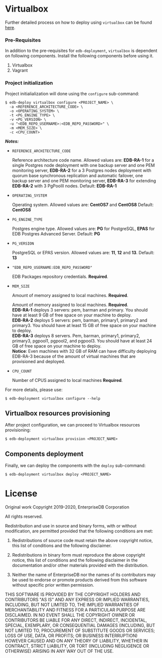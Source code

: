 # Virtualbox

Further detailed process on how to deploy using `virtualbox` can be found 
[here](https://docs.google.com/document/d/1cuzc6ggXWg0qk2oBZevMqfRoDsz52NVd9EqBpt-en1E/edit?usp=sharing).

### Pre-Requisites
In addition to the pre-requisites for `edb-deployment`,
`virtualbox` is dependent on following components. Install the following
components before using it.

1. Virtualbox
2. Vagrant

### Project initialization

Project initialialization will done using the `configure` sub-command:
```shell
$ edb-deploy virtualbox configure <PROJECT_NAME> \
  -a <REFERENCE_ARCHITECTURE_CODE> \
  -o <OPERATING_SYSTEM> \
  -t <PG_ENGINE_TYPE> \
  -v <PG_VERSION> \
  -u "<EDB_REPO_USERNAME>:<EDB_REPO_PASSWORD>" \
  -m <MEM_SIZE> \
  -c <CPU_COUNT>
```

***Notes:***

  * `REFERENCE_ARCHITECTURE_CODE`

    Reference architecture code name. Allowed values are: **EDB-RA-1** for a
    single Postgres node deployment with one backup server and one PEM
    monitoring server, **EDB-RA-2** for a 3 Postgres nodes deployment with
    quorum base synchronous replication and automatic failover, one backup
	server and one PEM monitoring server, **EDB-RA-3** for extending
	**EDB-RA-2** with 3 PgPoolII nodes. Default: **EDB-RA-1**

  * `OPERATING_SYSTEM`

    Operating system. Allowed values are: **CentOS7** and **CentOS8**
    Default: **CentOS8**

  * `PG_ENGINE_TYPE`

     Postgres engine type. Allowed values are: **PG** for PostgreSQL, **EPAS**
     for EDB Postgres Advanced Server. Default: **PG**

  * `PG_VERSION`

    PostgreSQL or EPAS version. Allowed values are: **11**, **12** and **13**.
    Default: **13**

  * `"EDB_REPO_USERNAME:EDB_REPO_PASSWORD"`

    EDB Packages repository credentials. **Required**.

  * `MEM_SIZE`

    Amount of memory assigned to local machines. **Required**.

    Amount of memory assigned to local machines. **Required**.  
    **EDB-RA-1** deploys 3 servers: pem, barman and primary. 
    You should have at least 9 GB of free space on your machine to deploy.  
    **EDB-RA-2** deploys 5 servers: pem, barman, primary1, primary2 and primary3. 
    You should have at least 15 GB of free space on your machine to deploy.  
    **EDB-RA-3** deploys 8 servers. Pem, barman, primary1, primary2, primary3, pgpool1, pgpool2, and pgpool3. 
    You should have at least 24 GB of free space on your machine to deploy.  
    **Notice**: Even machines with 32 GB of RAM can have difficulty deploying EDB-RA-3 because of the amount of virtual machines that are provisioned and deployed.

  * `CPU_COUNT`
    
    Number of CPUS assigned to local machines **Required**.

For more details, please use:
```shell
$ edb-deployment virtualbox configure --help
```

## Virtualbox resources provisioning

After project configuration, we can proceed to Virtualbox resources provisioning:
```shell
$ edb-deployment virtualbox provision <PROJECT_NAME>
```

## Components deployment

Finally, we can deploy the components with the `deploy` sub-command:
```shell
$ edb-deployment virtualbox deploy <PROJECT_NAME>
```

# License

Original work Copyright 2019-2020, EnterpriseDB Corporation

All rights reserved.

Redistribution and use in source and binary forms, with or without
modification, are permitted provided that the following conditions are met:

1. Redistributions of source code must retain the above copyright notice, this
list of conditions and the following disclaimer.

2. Redistributions in binary form must reproduce the above copyright notice,
this list of conditions and the following disclaimer in the documentation
and/or other materials provided with the distribution.

3. Neither the name of EnterpriseDB nor the names of its contributors may be
used to endorse or promote products derived from this software without specific
prior written permission.

THIS SOFTWARE IS PROVIDED BY THE COPYRIGHT HOLDERS AND CONTRIBUTORS "AS IS" AND
ANY EXPRESS OR IMPLIED WARRANTIES, INCLUDING, BUT NOT LIMITED TO, THE IMPLIED
WARRANTIES OF MERCHANTABILITY AND FITNESS FOR A PARTICULAR PURPOSE ARE
DISCLAIMED. IN NO EVENT SHALL THE COPYRIGHT OWNER OR CONTRIBUTORS BE LIABLE FOR
ANY DIRECT, INDIRECT, INCIDENTAL, SPECIAL, EXEMPLARY, OR CONSEQUENTIAL DAMAGES
(INCLUDING, BUT NOT LIMITED TO, PROCUREMENT OF SUBSTITUTE GOODS OR SERVICES;
LOSS OF USE, DATA, OR PROFITS; OR BUSINESS INTERRUPTION) HOWEVER CAUSED AND ON
ANY THEORY OF LIABILITY, WHETHER IN CONTRACT, STRICT LIABILITY, OR TORT
(INCLUDING NEGLIGENCE OR OTHERWISE) ARISING IN ANY WAY OUT OF THE USE.

